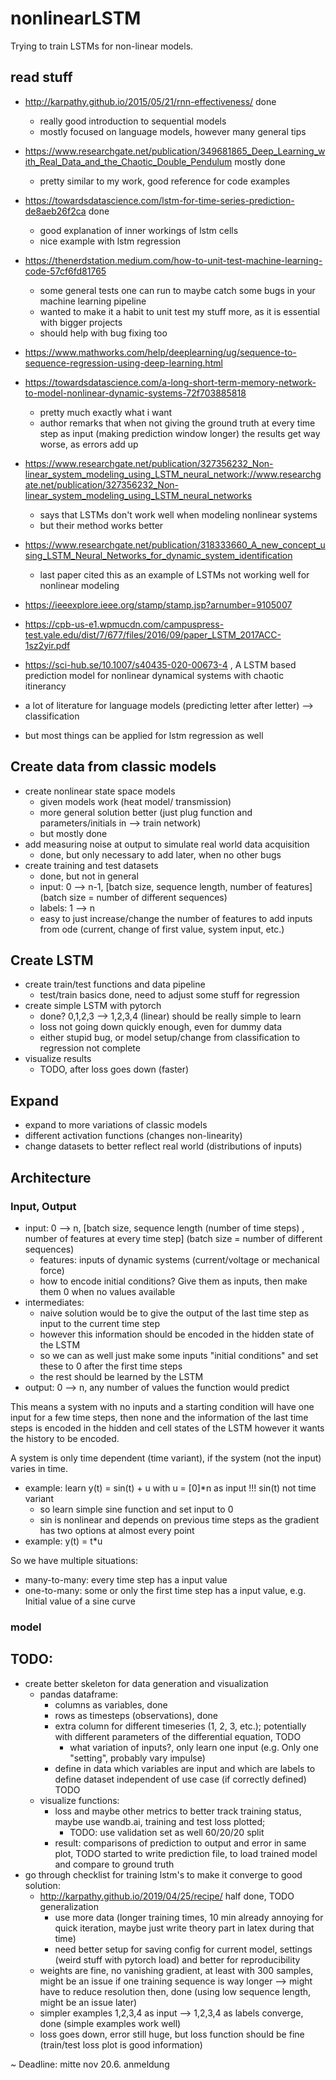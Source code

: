 # nonlinearLSTM
Trying to train LSTMs for non-linear models.

## read stuff
- http://karpathy.github.io/2015/05/21/rnn-effectiveness/ done
    - really good introduction to sequential models
    - mostly focused on language models, however many general tips
- https://www.researchgate.net/publication/349681865_Deep_Learning_with_Real_Data_and_the_Chaotic_Double_Pendulum mostly done
    - pretty similar to my work, good reference for code examples
- https://towardsdatascience.com/lstm-for-time-series-prediction-de8aeb26f2ca done
    - good explanation of inner workings of lstm cells
    - nice example with lstm regression
- https://thenerdstation.medium.com/how-to-unit-test-machine-learning-code-57cf6fd81765
    - some general tests one can run to maybe catch some bugs in your machine learning pipeline 
    - wanted to make it a habit to unit test my stuff more, as it is essential with bigger projects
    - should help with bug fixing too
- https://www.mathworks.com/help/deeplearning/ug/sequence-to-sequence-regression-using-deep-learning.html
- https://towardsdatascience.com/a-long-short-term-memory-network-to-model-nonlinear-dynamic-systems-72f703885818
    - pretty much exactly what i want
    - author remarks that when not giving the ground truth at every time step as input (making prediction window longer) the results get way worse, as errors add up
- https://www.researchgate.net/publication/327356232_Non-linear_system_modeling_using_LSTM_neural_network://www.researchgate.net/publication/327356232_Non-linear_system_modeling_using_LSTM_neural_networks 
    - says that LSTMs don't work well when modeling nonlinear systems
    - but their method works better
- https://www.researchgate.net/publication/318333660_A_new_concept_using_LSTM_Neural_Networks_for_dynamic_system_identification
    - last paper cited this as an example of LSTMs not working well for nonlinear modeling
- https://ieeexplore.ieee.org/stamp/stamp.jsp?arnumber=9105007
- https://cpb-us-e1.wpmucdn.com/campuspress-test.yale.edu/dist/7/677/files/2016/09/paper_LSTM_2017ACC-1sz2yir.pdf
- https://sci-hub.se/10.1007/s40435-020-00673-4 , A LSTM based prediction model for nonlinear dynamical systems with chaotic itinerancy
    

- a lot of literature for language models (predicting letter after letter) --> classification
- but most things can be applied for lstm regression as well
## Create data from classic models
- create nonlinear state space models
    - given models work (heat model/ transmission)
    - more general solution better (just plug function and parameters/initials in --> train network)
    - but mostly done
- add measuring noise at output to simulate real world data acquisition
    - done, but only necessary to add later, when no other bugs
- create training and test datasets
    - done, but not in general
    - input: 0 --> n-1, [batch size, sequence length, number of features] (batch size = number of different sequences)
    - labels: 1 --> n
    - easy to just increase/change the number of features to add inputs from ode (current, change of first value, system input, etc.)
    
## Create LSTM
- create train/test functions and data pipeline
    - test/train basics done, need to adjust some stuff for regression
- create simple LSTM with pytorch
    - done? 0,1,2,3 --> 1,2,3,4 (linear) should be really simple to learn
    - loss not going down quickly enough, even for dummy data
    - either stupid bug, or model setup/change from classification to regression not complete
- visualize results
    - TODO, after loss goes down (faster)
## Expand
- expand to more variations of classic models
- different activation functions (changes non-linearity)
- change datasets to better reflect real world (distributions of inputs)


## Architecture

### Input, Output

- input: 0 --> n, [batch size, sequence length (number of time steps) , number of features at every time step] (batch size = number of different sequences)
    - features: inputs of dynamic systems (current/voltage or mechanical force)
    - how to encode initial conditions? Give them as inputs, then make them 0 when no values available
- intermediates:
    - naive solution would be to give the output of the last time step as input to the current time step
    - however this information should be encoded in the hidden state of the LSTM
    - so we can as well just make some inputs "initial conditions" and set these to 0 after the first time steps
    - the rest should be learned by the LSTM
- output: 0 --> n, any number of values the function would predict

This means a system with no inputs and a starting condition will have one input for a few time steps, then none and the information of the last time steps is encoded in the hidden and cell states of the LSTM however it wants the history to be encoded.

A system is only time dependent (time variant), if the system (not the input) varies in time.

- example: learn y(t) = sin(t) + u with u = [0]*n as input !!! sin(t) not time variant
    - so learn simple sine function and set input to 0
    - sin is nonlinear and depends on previous time steps as the gradient has two options at almost every point
- example: y(t) = t*u


So we have multiple situations:
- many-to-many: every time step has a input value
- one-to-many: some or only the first time step has a input value, e.g. Initial value of a sine curve

### model


## TODO:

- create better skeleton for data generation and visualization
    - pandas dataframe:
        - columns as variables, done
        - rows as timesteps (observations), done
        - extra column for different timeseries (1, 2, 3, etc.); potentially with different parameters of the differential equation, TODO
            - what variation of inputs?, only learn one input (e.g. Only one "setting", probably vary impulse)
        - define in data which variables are input and which are labels to define dataset independent of use case (if correctly defined) TODO
    - visualize functions:
        - loss and maybe other metrics to better track training status, maybe use wandb.ai, training and test loss plotted;
            - TODO: use validation set as well 60/20/20 split
        - result: comparisons of prediction to output and error in same plot, TODO started to write prediction file, to load trained model and compare to ground truth
- go through checklist for training lstm's to make it converge to good solution:
    - http://karpathy.github.io/2019/04/25/recipe/ half done, TODO generalization
        - use more data (longer training times, 10 min already annoying for quick iteration, maybe just write theory part in latex during that time)
        - need better setup for saving config for current model, settings (weird stuff with pytorch load) and better for reproducibility
    - weights are fine, no vanishing gradient, at least with 300 samples, might be an issue if one training sequence is way longer --> might have to reduce resolution then, done (using low sequence length, might be an issue later)
    - simpler examples 1,2,3,4 as input --> 1,2,3,4 as labels converge, done (simple examples work well)
    - loss goes down, error still huge, but loss function should be fine (train/test loss plot is good information)


~ Deadline: mitte nov
20.6. anmeldung

